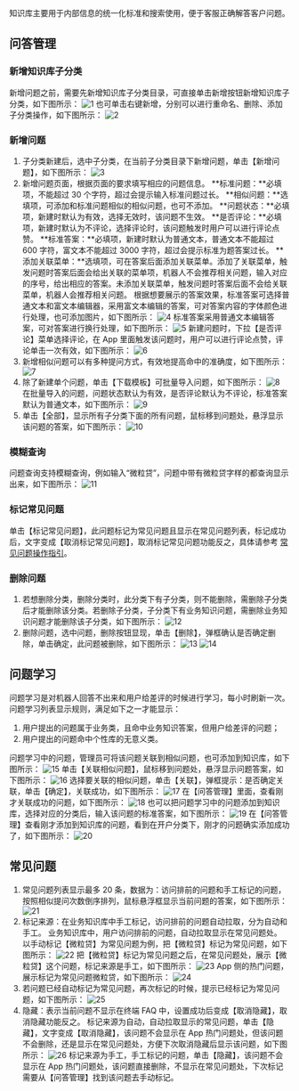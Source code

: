 知识库主要用于内部信息的统一化标准和搜索使用，便于客服正确解答客户问题。
## 问答管理
### 新增知识库子分类
新增问题之前，需要先新增知识库子分类目录，可直接单击新增按钮新增知识库子分类，如下图所示：
![1](https://mc.qcloudimg.com/static/img/ba0e18d39b2307762fef01f845f8570b/image.png)
也可单击右键新增，分别可以进行重命名、删除、添加子分类操作，如下图所示：
![2](https://mc.qcloudimg.com/static/img/5976785b0eda0236f5ec8439a33d8cb7/image.png)
### 新增问题
1. 子分类新建后，选中子分类，在当前子分类目录下新增问题，单击【新增问题】，如下图所示：
![3](https://mc.qcloudimg.com/static/img/f31085ccff626acd83c2160915df4e9b/image.png)
2. 新增问题页面，根据页面的要求填写相应的问题信息。
**标准问题：**必填项，不能超过 30 个字符，超过会提示输入标准问题过长。
**相似问题：**选填项，可添加和标准问题相似的相似问题，也可不添加。
**问题状态：**必填项，新建时默认为有效，选择无效时，该问题不生效。
**是否评论：**必填项，新建时默认为不评论，选择评论时，该问题触发时用户可以进行评论点赞。
**标准答案：**必填项，新建时默认为普通文本，普通文本不能超过 600 字符，富文本不能超过 3000 字符，超过会提示标准为题答案过长。
**添加关联菜单：**选填项，可在答案后面添加关联菜单。添加了关联菜单，触发问题时答案后面会给出关联的菜单项，机器人不会推荐相关问题，输入对应的序号，给出相应的答案。未添加关联菜单，触发问题时答案后面不会给关联菜单，机器人会推荐相关问题。
根据想要展示的答案效果，标准答案可选择普通文本和富文本编辑器，采用富文本编辑的答案，可对答案内容的字体颜色进行处理，也可添加图片，如下图所示：
![4](https://mc.qcloudimg.com/static/img/79335342e8358d686ad53472a27f55bb/image.png)
标准答案采用普通文本编辑答案，可对答案进行换行处理，如下图所示：
![5](https://mc.qcloudimg.com/static/img/2bdc0bf92a54901ec7bfad8d41d12441/image.png)
新建问题时，下拉【是否评论】菜单选择评论，在 App 里面触发该问题时，用户可以进行评论点赞，评论单击一次有效，如下图所示：
![6](https://mc.qcloudimg.com/static/img/49decdfd35efbd31aa449febb19b5b18/image.png)
3. 新增相似问题可以有多种提问方式，有效地提高命中的准确度，如下图所示：
![7](https://mc.qcloudimg.com/static/img/cea72b3d85c7da4be482025271a494ab/image.png)
4. 除了新建单个问题，单击【下载模板】可批量导入问题，如下图所示：
![8](https://mc.qcloudimg.com/static/img/2d5d3cb0c9de442764db89f2992422ac/image.png)
在批量导入的问题，问题状态默认为有效，是否评论默认为不评论，标准答案默认为普通文本，如下图所示：
![9](https://mc.qcloudimg.com/static/img/94fd9498ddb4311ae62fae62e3f95947/image.png)
5. 单击【全部】，显示所有子分类下面的所有问题，鼠标移到问题处，悬浮显示该问题的答案，如下图所示：
![10](https://mc.qcloudimg.com/static/img/f49c4c3684bd9f409c85c2476d781cc1/image.png)

### 模糊查询
问题查询支持模糊查询，例如输入“微粒贷”，问题中带有微粒贷字样的都查询显示出来，如下图所示：
![11](https://mc.qcloudimg.com/static/img/03d26df10e761d8d8faf314eb8d8e77f/image.png)

### 标记常见问题
单击【标记常见问题】，此问题标记为常见问题且显示在常见问题列表，标记成功后，文字变成【取消标记常见问题】，取消标记常见问题功能反之，具体请参考 [常见问题操作指引](###常见问题)。

### 删除问题
1. 若想删除分类，删除分类时，此分类下有子分类，则不能删除，需删除子分类后才能删除该分类。若删除子分类，子分类下有业务知识问题，需删除业务知识问题才能删除该子分类，如下图所示：
![12](https://mc.qcloudimg.com/static/img/1ca45940e1f899bb2051b0c79bcb2435/image.png)
2. 删除问题，选中问题，删除按钮显现，单击【删除】，弹框确认是否确定删除，单击确定，此问题被删除，如下图所示：
![13](https://mc.qcloudimg.com/static/img/57966bcfbc973c8d861f550f4c6499fc/image.png)
![14](https://mc.qcloudimg.com/static/img/a8b5eaae94b1be8b095c62ca6ce2e8bc/image.png)

## 问题学习
问题学习是对机器人回答不出来和用户给差评的时候进行学习，每小时刷新一次。
问题学习列表显示规则，满足如下之一才能显示：
1.  用户提出的问题属于业务类，且命中业务知识答案，但用户给差评的问题；
2.  用户提出的问题命中个性库的无意义类。

问题学习中的问题，管理员可将该问题关联到相似问题，也可添加到知识库，如下图所示：
![15](https://mc.qcloudimg.com/static/img/a9662983275b9f3b1e01021cf58ef6e5/image.png)
单击【关联相似问题】，鼠标移到问题处，悬浮显示问题答案，如下图所示：
![16](https://mc.qcloudimg.com/static/img/2b5b8c4713825be323a67a1953cc2773/image.png)
选择要关联的相似问题，单击【关联】，弹框提示：是否确定关联，单击【确定】，关联成功，如下图所示：
![17](https://mc.qcloudimg.com/static/img/2f708407cdf5d028d52ea699a939961b/image.png)
在【问答管理】里面，查看刚才关联成功的问题，如下图所示：
![18](https://mc.qcloudimg.com/static/img/e6b8e8a7aa7e5cdba22e0d5aa1722486/image.png)
也可以把问题学习中的问题添加到知识库，选择对应的分类后，输入该问题的标准答案，如下图所示：
![19](https://mc.qcloudimg.com/static/img/28b51eb0be9fefd7952550f8b83271c1/image.png)
在【问答管理】查看刚才添加到知识库的问题，看到在开户分类下，刚才的问题确实添加成功了，如下图所示：
![20](https://mc.qcloudimg.com/static/img/a6a4d307f817025a05458e346a45b587/image.png)
## 常见问题
1. 常见问题列表显示最多 20 条，数据为：访问排前的问题和手工标记的问题，按照相似提问次数倒序排列，鼠标悬浮框显示当前问题的答案，如下图所示：
![21](https://mc.qcloudimg.com/static/img/76fd07a0beecd681f88ec4d7aca74a35/image.png)
2. 标记来源：在业务知识库中手工标记，访问排前的问题自动拉取，分为自动和手工。
业务知识库中，用户访问排前的问题，自动拉取显示在常见问题处。
以手动标记【微粒贷】为常见问题为例，把【微粒贷】标记为常见问题，如下图所示：
![22](https://mc.qcloudimg.com/static/img/9c8ecbeae622a1b5de784eb526acfc1a/image.png)
把【微粒贷】标记为常见问题之后，在常见问题处，展示【微粒贷】这个问题，标记来源是手工，如下图所示：
![23](https://mc.qcloudimg.com/static/img/5b64954cb6ea4e70a73980aff01db438/image.png)
App 侧的热门问题，展示标记为常见问题微粒贷，如下图所示：
![24](https://mc.qcloudimg.com/static/img/685395ceca6606aca632939b11cae6fc/image.png)
3. 若问题已经自动标记为常见问题，再次标记的时候，提示已经标记为常见问题，如下图所示：
![25](https://mc.qcloudimg.com/static/img/e66dfaedff5059754b1fa147d30d9c1a/image.png)
4. 隐藏：表示当前问题不显示在终端 FAQ 中，设置成功后变成【取消隐藏】，取消隐藏功能反之。
标记来源为自动，自动拉取显示的常见问题，单击【隐藏】，文字变成【取消隐藏】，该问题不会显示在 App 热门问题处，但该问题不会删除，还是显示在常见问题处，方便下次取消隐藏后显示该问题，如下图所示：
![26](https://mc.qcloudimg.com/static/img/c75e514ef223d3102dba71e995b501f2/image.png)
标记来源为手工，手工标记的问题，单击【隐藏】，该问题不会显示在 App 热门问题处，该问题直接删除，不显示在常见问题处，下次标记需要从【问答管理】找到该问题去手动标记。